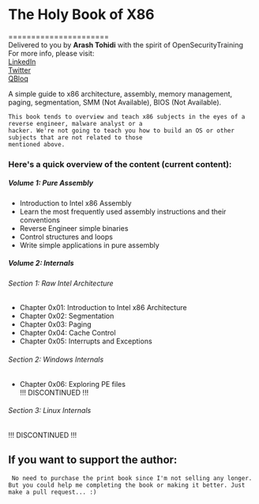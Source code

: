 
# The Holy Book of X86    
======================    
Delivered to you by **Arash Tohidi** with the spirit of OpenSecurityTraining    
For more info, please visit:   
[LinkedIn](https://www.linkedin.com/in/arash-tc)    
[Twitter](https://twitter.com/H4UL4)    
[QBloq](https://captainarash.github.io)    
  
  
A simple guide to x86 architecture, assembly, memory management, paging, segmentation, SMM (Not Available), BIOS (Not Available).    

    This book tends to overview and teach x86 subjects in the eyes of a reverse engineer, malware analyst or a
    hacker. We're not going to teach you how to build an OS or other subjects that are not related to those
    mentioned above.

### Here's a quick overview of the content (current content):    

##### Volume 1: Pure Assembly    
  - Introduction to Intel x86 Assembly    
  - Learn the most frequently used assembly instructions and their conventions    
  - Reverse Engineer simple binaries  
  - Control structures and loops
  - Write simple applications in pure assembly

##### Volume 2: Internals    

###### Section 1: Raw Intel Architecture    
  - Chapter 0x01: Introduction to Intel x86 Architecture    
  - Chapter 0x02: Segmentation
  - Chapter 0x03: Paging
  - Chapter 0x04: Cache Control
  - Chapter 0x05: Interrupts and Exceptions
###### Section 2: Windows Internals
  - Chapter 0x06: Exploring PE files  
  !!! DISCONTINUED !!!
###### Section 3: Linux Internals
  !!! DISCONTINUED !!!
## If you want to support the author:
     No need to purchase the print book since I'm not selling any longer. But you could help me completing the book or making it better. Just make a pull request... :)         
